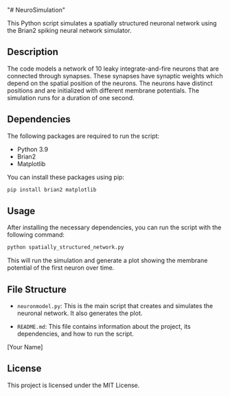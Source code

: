 "# NeuroSimulation" 

This Python script simulates a spatially structured neuronal network using the Brian2 spiking neural network simulator. 

## Description

The code models a network of 10 leaky integrate-and-fire neurons that are connected through synapses. These synapses have synaptic weights which depend on the spatial position of the neurons. The neurons have distinct positions and are initialized with different membrane potentials. The simulation runs for a duration of one second.

## Dependencies

The following packages are required to run the script:

- Python 3.9
- Brian2
- Matplotlib

You can install these packages using pip:

```bash
pip install brian2 matplotlib
```

## Usage

After installing the necessary dependencies, you can run the script with the following command:

```bash
python spatially_structured_network.py
```

This will run the simulation and generate a plot showing the membrane potential of the first neuron over time.

## File Structure

- `neuronmodel.py`: This is the main script that creates and simulates the neuronal network. It also generates the plot.

- `README.md`: This file contains information about the project, its dependencies, and how to run the script.


[Your Name]

## License

This project is licensed under the MIT License.
